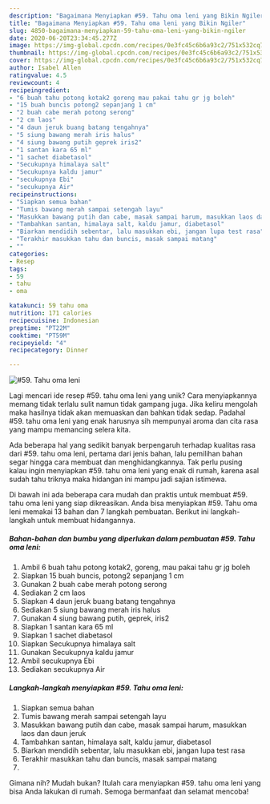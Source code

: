 ```yaml
---
description: "Bagaimana Menyiapkan #59. Tahu oma leni yang Bikin Ngiler"
title: "Bagaimana Menyiapkan #59. Tahu oma leni yang Bikin Ngiler"
slug: 4850-bagaimana-menyiapkan-59-tahu-oma-leni-yang-bikin-ngiler
date: 2020-06-20T23:34:45.277Z
image: https://img-global.cpcdn.com/recipes/0e3fc45c6b6a93c2/751x532cq70/59-tahu-oma-leni-foto-resep-utama.jpg
thumbnail: https://img-global.cpcdn.com/recipes/0e3fc45c6b6a93c2/751x532cq70/59-tahu-oma-leni-foto-resep-utama.jpg
cover: https://img-global.cpcdn.com/recipes/0e3fc45c6b6a93c2/751x532cq70/59-tahu-oma-leni-foto-resep-utama.jpg
author: Isabel Allen
ratingvalue: 4.5
reviewcount: 4
recipeingredient:
- "6 buah tahu potong kotak2 goreng mau pakai tahu gr jg boleh"
- "15 buah buncis potong2 sepanjang 1 cm"
- "2 buah cabe merah potong serong"
- "2 cm laos"
- "4 daun jeruk buang batang tengahnya"
- "5 siung bawang merah iris halus"
- "4 siung bawang putih geprek iris2"
- "1 santan kara 65 ml"
- "1 sachet diabetasol"
- "Secukupnya himalaya salt"
- "Secukupnya kaldu jamur"
- "secukupnya Ebi"
- "secukupnya Air"
recipeinstructions:
- "Siapkan semua bahan"
- "Tumis bawang merah sampai setengah layu"
- "Masukkan bawang putih dan cabe, masak sampai harum, masukkan laos dan daun jeruk"
- "Tambahkan santan, himalaya salt, kaldu jamur, diabetasol"
- "Biarkan mendidih sebentar, lalu masukkan ebi, jangan lupa test rasa"
- "Terakhir masukkan tahu dan buncis, masak sampai matang"
- ""
categories:
- Resep
tags:
- 59
- tahu
- oma

katakunci: 59 tahu oma 
nutrition: 171 calories
recipecuisine: Indonesian
preptime: "PT22M"
cooktime: "PT59M"
recipeyield: "4"
recipecategory: Dinner

---
```



![#59. Tahu oma leni](https://img-global.cpcdn.com/recipes/0e3fc45c6b6a93c2/751x532cq70/59-tahu-oma-leni-foto-resep-utama.jpg)

Lagi mencari ide resep #59. tahu oma leni yang unik? Cara menyiapkannya memang tidak terlalu sulit namun tidak gampang juga. Jika keliru mengolah maka hasilnya tidak akan memuaskan dan bahkan tidak sedap. Padahal #59. tahu oma leni yang enak harusnya sih mempunyai aroma dan cita rasa yang mampu memancing selera kita.



Ada beberapa hal yang sedikit banyak berpengaruh terhadap kualitas rasa dari #59. tahu oma leni, pertama dari jenis bahan, lalu pemilihan bahan segar hingga cara membuat dan menghidangkannya. Tak perlu pusing kalau ingin menyiapkan #59. tahu oma leni yang enak di rumah, karena asal sudah tahu triknya maka hidangan ini mampu jadi sajian istimewa.


Di bawah ini ada beberapa cara mudah dan praktis untuk membuat #59. tahu oma leni yang siap dikreasikan. Anda bisa menyiapkan #59. Tahu oma leni memakai 13 bahan dan 7 langkah pembuatan. Berikut ini langkah-langkah untuk membuat hidangannya.

<!--inarticleads1-->

##### Bahan-bahan dan bumbu yang diperlukan dalam pembuatan #59. Tahu oma leni:

1. Ambil 6 buah tahu potong kotak2, goreng, mau pakai tahu gr jg boleh
1. Siapkan 15 buah buncis, potong2 sepanjang 1 cm
1. Gunakan 2 buah cabe merah potong serong
1. Sediakan 2 cm laos
1. Siapkan 4 daun jeruk buang batang tengahnya
1. Sediakan 5 siung bawang merah iris halus
1. Gunakan 4 siung bawang putih, geprek, iris2
1. Siapkan 1 santan kara 65 ml
1. Siapkan 1 sachet diabetasol
1. Siapkan Secukupnya himalaya salt
1. Gunakan Secukupnya kaldu jamur
1. Ambil secukupnya Ebi
1. Sediakan secukupnya Air




<!--inarticleads2-->

##### Langkah-langkah menyiapkan #59. Tahu oma leni:

1. Siapkan semua bahan
1. Tumis bawang merah sampai setengah layu
1. Masukkan bawang putih dan cabe, masak sampai harum, masukkan laos dan daun jeruk
1. Tambahkan santan, himalaya salt, kaldu jamur, diabetasol
1. Biarkan mendidih sebentar, lalu masukkan ebi, jangan lupa test rasa
1. Terakhir masukkan tahu dan buncis, masak sampai matang
1. 




Gimana nih? Mudah bukan? Itulah cara menyiapkan #59. tahu oma leni yang bisa Anda lakukan di rumah. Semoga bermanfaat dan selamat mencoba!
